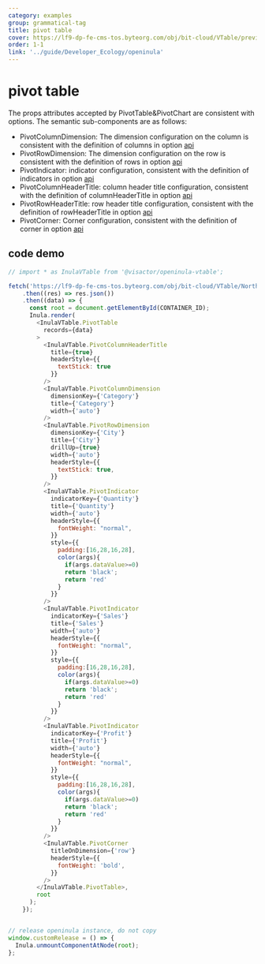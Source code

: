 ```yaml
---
category: examples
group: grammatical-tag
title: pivot table
cover: https://lf9-dp-fe-cms-tos.byteorg.com/obj/bit-cloud/VTable/preview/pivot-table.png
order: 1-1
link: '../guide/Developer_Ecology/openinula'
---
```


# pivot table

The props attributes accepted by PivotTable&PivotChart are consistent with options. The semantic sub-components are as follows:

- PivotColumnDimension: The dimension configuration on the column is consistent with the definition of columns in option [api](../../option/PivotTable-columns-text#headerType)
- PivotRowDimension: The dimension configuration on the row is consistent with the definition of rows in option [api](../../option/PivotTable-rows-text#headerType)
- PivotIndicator: indicator configuration, consistent with the definition of indicators in option [api](../../option/PivotTable-indicators-text#cellType)
- PivotColumnHeaderTitle: column header title configuration, consistent with the definition of columnHeaderTitle in option [api](../../option/PivotTable#rowHeaderTitle)
- PivotRowHeaderTitle: row header title configuration, consistent with the definition of rowHeaderTitle in option [api](../../option/PivotTable#columnHeaderTitle)
- PivotCorner: Corner configuration, consistent with the definition of corner in option [api](../../option/PivotTable#corner)

## code demo
```javascript livedemo template=vtable-openinula
// import * as InulaVTable from '@visactor/openinula-vtable';

fetch('https://lf9-dp-fe-cms-tos.byteorg.com/obj/bit-cloud/VTable/North_American_Superstore_Pivot_data.json')
    .then((res) => res.json())
    .then((data) => {
      const root = document.getElementById(CONTAINER_ID);
      Inula.render(
        <InulaVTable.PivotTable
          records={data}
        >
          <InulaVTable.PivotColumnHeaderTitle
            title={true}
            headerStyle={{
              textStick: true
            }}
          />
          <InulaVTable.PivotColumnDimension
            dimensionKey={'Category'}
            title={'Category'}
            width={'auto'}
          />
          <InulaVTable.PivotRowDimension
            dimensionKey={'City'}
            title={'City'}
            drillUp={true}
            width={'auto'}
            headerStyle={{
              textStick: true,
            }}
          />
          <InulaVTable.PivotIndicator
            indicatorKey={'Quantity'}
            title={'Quantity'}
            width={'auto'}
            headerStyle={{
              fontWeight: "normal",
            }}
            style={{
              padding:[16,28,16,28],
              color(args){
                if(args.dataValue>=0)
                return 'black';
                return 'red'
              }
            }}
          />
          <InulaVTable.PivotIndicator
            indicatorKey={'Sales'}
            title={'Sales'}
            width={'auto'}
            headerStyle={{
              fontWeight: "normal",
            }}
            style={{
              padding:[16,28,16,28],
              color(args){
                if(args.dataValue>=0)
                return 'black';
                return 'red'
              }
            }}
          />
          <InulaVTable.PivotIndicator
            indicatorKey={'Profit'}
            title={'Profit'}
            width={'auto'}
            headerStyle={{
              fontWeight: "normal",
            }}
            style={{
              padding:[16,28,16,28],
              color(args){
                if(args.dataValue>=0)
                return 'black';
                return 'red'
              }
            }}
          />
          <InulaVTable.PivotCorner
            titleOnDimension={'row'}
            headerStyle={{
              fontWeight: 'bold',
            }}
          />
        </InulaVTable.PivotTable>,
        root
      );
    });


// release openinula instance, do not copy
window.customRelease = () => {
  Inula.unmountComponentAtNode(root);
};
```